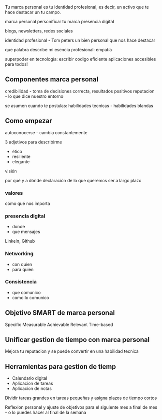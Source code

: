 Tu marca personal es tu identidad profesional, es decir, un activo que te hace destacar un tu campo.

marca personal
personificar tu marca
presencia digital

blogs, newsletters, redes sociales

identidad profesional - Tom peters 
un bien personal que nos hace destacar

que palabra describe mi esencia profesional: empatía

superpoder en tecnología: 
escribir codigo eficiente
aplicaciones accesibles para todos!

## Componentes marca personal

credibilidad - toma de decisiones correcta, resultados positivos
reputacion - lo que dice nuestro entorno

se asumen cuando te postulas:
habilidades tecnicas - 
habilidades blandas

## Como empezar

autoconocerse - cambia constantemente

3 adjetivos para describirme 
- ético
- resiliente
- elegante


visión


por qué y a dónde
declaración de lo que queremos ser a largo plazo

### valores

cómo 
qué nos importa

### presencia digital

- donde
- que mensajes

LinkeIn, Github


### Networking

- con quien
- para quien

### Consistencia

- que comunico
- como lo comunico

## Objetivo SMART de marca personal

Specific
Measurable
Achievable
Relevant
Time-based

## Unificar gestion de tiempo con marca personal

Mejora tu reputacion y se puede convertir en una habilidad tecnica

## Herramientas para gestion de tiemp
- Calendario digital
- Aplicacion de tareas
- Aplicacion de notas

Dividir tareas grandes en tareas pequeñas y asigna plazos de tiempo cortos

Reflexion personal y ajuste de objetivos para el siguiente mes a final de mes - o lo puedes hacer al final de la semana